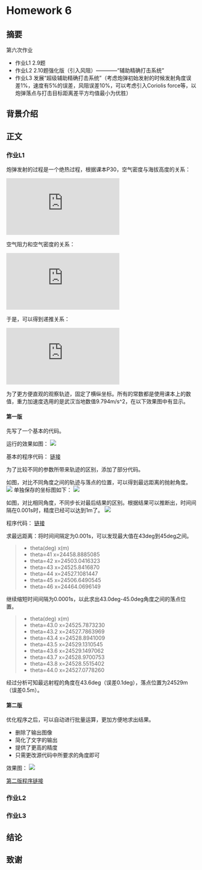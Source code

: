 # Homework 6

## 摘要

第六次作业
- 作业L1 2.9题
- 作业L2 2.10题强化版（引入风阻）————“辅助精确打击系统”
- 作业L3 发展“超级辅助精确打击系统”（考虑炮弹初始发射的时候发射角度误差1%，速度有5%的误差，风阻误差10%，可以考虑引入Coriolis force等，以炮弹落点与打击目标距离差平方均值最小为优胜）


## 背景介绍

## 正文

### 作业L1

炮弹发射的过程是一个绝热过程，根据课本P30，空气密度与海拔高度的关系：

![](http://latex.codecogs.com/gif.latex?%5Crho%20%3D%20%5Crho_0%20%281-%5Cfrac%7Bay%7D%7BT_0%7D%29%5E%5Calpha)

空气阻力和空气密度的关系：

![](http://latex.codecogs.com/gif.latex?F_%7Bdrag%7D%5E*%3D%5Cfrac%7B%5Crho%7D%7B%5Crho_0%7DF_%7Bdrag%7D%28y%3D0%29)

于是，可以得到递推关系：

![](http://latex.codecogs.com/gif.latex?%5Cleft%5C%7B%5Cbegin%7Bmatrix%7Dv_%7Bx%2Ci&plus;1%7D%3Dv_%7Bx%2Ci%7D-%5Cfrac%7B%5Crho%20B_2%20v_i%20v_%7Bx%2Ci%7D%7D%7B%5Crho_0%20m%7D%20%5C%5C%20v_%7By%2Ci&plus;1%7D%3Dv_%7By%2Ci%7D-%5Cfrac%7B%5Crho%20B_2%20v_i%20v_%7By%2Ci%7D%7D%7B%5Crho_0%20m%7D%20%5C%5C%20v_i%3D%5Csqrt%7Bv_%7Bx%2Ci%7D%5E2&plus;v_%7By%2Ci%7D%5E2%7D%20%5C%5C%20%5Cfrac%7B%5Crho%7D%7B%5Crho_0%7D%3D%281-%5Cfrac%7Bay%7D%7BT_0%7D%29%5E%5Calpha%20%5C%5C%20x_%7Bi&plus;1%7D%3Dx_i&plus;v_%7Bx%2Ci%7D%20%5CDelta%20t%20%5C%5C%20y_%7Bi&plus;1%7D%3Dy_i&plus;v_%7By%2Ci%7D%20%5CDelta%20t%20%5Cend%7Bmatrix%7D%5Cright.)

为了更方便直观的观察轨迹，固定了横纵坐标。所有的常数都是使用课本上的数值，重力加速度选用的是武汉当地数值9.794m/s^2，在以下效果图中有显示。

#### 第一版

先写了一个基本的代码。

运行的效果如图：
![](https://github.com/newton2ndlaw/computationalphysics_N2013301510086/blob/master/Homework6/Homework6-1.png)

基本的程序代码： [链接](https://github.com/newton2ndlaw/computationalphysics_N2013301510086/blob/master/Homework6/Code1-1.md)

为了比较不同的参数所带来轨迹的区别，添加了部分代码。

如图，对比不同角度之间的轨迹与落点的位置，可以得到最远距离的抛射角度。
![](https://github.com/newton2ndlaw/computationalphysics_N2013301510086/blob/master/Homework6/Homework6-3.png)
单独保存的坐标图如下：
![](https://github.com/newton2ndlaw/computationalphysics_N2013301510086/blob/master/Homework6/Homework6-4.png)

如图，对比相同角度，不同步长对最后结果的区别。根据结果可以推断出，时间间隔在0.001s时，精度已经可以达到1m了。
![](https://github.com/newton2ndlaw/computationalphysics_N2013301510086/blob/master/Homework6/Homework6-2.png)

程序代码： [链接](https://github.com/newton2ndlaw/computationalphysics_N2013301510086/blob/master/Homework6/Code1-2.md) 

求最远距离：将时间间隔定为0.001s，可以发现最大值在43deg到45deg之间。
> * theta(deg)  x(m)
> * theta=41    x=24458.8885085
> * theta=42    x=24503.0416323
> * theta=43    x=24525.8416870
> * theta=44    x=24527.1081447
> * theta=45    x=24506.6490545
> * theta=46    x=24464.0696149

继续缩短时间间隔为0.0001s，以此求出43.0deg-45.0deg角度之间的落点位置。
> * theta(deg)     x(m)
> * theta=43.0     x=24525.7873230
> * theta=43.2     x=24527.7863969
> * theta=43.4     x=24528.8941009
> * theta=43.5     x=24529.1310545
> * theta=43.6     x=24529.1497062
> * theta=43.7     x=24528.9700753
> * theta=43.8     x=24528.5515402
> * theta=44.0     x=24527.0778260

经过分析可知最远射程的角度在43.6deg（误差0.1deg），落点位置为24529m（误差0.5m）。

#### 第二版
优化程序之后，可以自动进行批量运算，更加方便地求出结果。
* 删除了输出图像
* 简化了文字的输出
* 提供了更高的精度
* 只需更改源代码中所要求的角度即可

效果图：
![](https://github.com/newton2ndlaw/computationalphysics_N2013301510086/blob/master/Homework6/Homework6-5.png)

[第二版程序链接](https://github.com/newton2ndlaw/computationalphysics_N2013301510086/blob/master/Homework6/Code1-3.md)


### 作业L2



### 作业L3




## 结论


## 致谢



